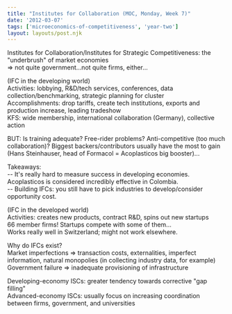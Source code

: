 ```yaml
---
title: "Institutes for Collaboration (MOC, Monday, Week 7)"
date: '2012-03-07'
tags: ['microeconomics-of-competitiveness', 'year-two']
layout: layouts/post.njk
---
```


Institutes for Collaboration/Institutes for Strategic Competitiveness: the "underbrush" of market economies\
=> not quite government...not quite firms, either...

(IFC in the developing world)\
Activities: lobbying, R&D/tech services, conferences, data collection/benchmarking, strategic planning for cluster\
Accomplishments: drop tariffs, create tech institutions, exports and production increase, leading tradeshow\
KFS: wide membership, international collaboration (Germany), collective action

BUT: Is training adequate? Free-rider problems? Anti-competitive (too much collaboration)? Biggest backers/contributors usually have the most to gain (Hans Steinhauser, head of Formacol = Acoplasticos big booster)...

Takeaways:\
-- It's really hard to measure success in developing economies. Acoplasticos is considered incredibly effective in Colombia.\
-- Building IFCs: you still have to pick industries to develop/consider opportunity cost.

(IFC in the developed world)\
Activities: creates new products, contract R&D, spins out new startups\
66 member firms! Startups compete with some of them...\
Works really well in Switzerland; might not work elsewhere.

Why do IFCs exist?\
Market imperfections => transaction costs, externalities, imperfect information, natural monopolies (in collecting industry data, for example)\
Government failure => inadequate provisioning of infrastructure

Developing-economy ISCs: greater tendency towards corrective "gap filling"\
Advanced-economy ISCs: usually focus on increasing coordination between firms, government, and universities
